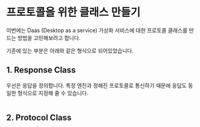 # 프로토콜을 위한 클래스 만들기

이번에는 Daas \(Desktop as a service\) 가상화 서비스에 대한 프로토콜 클래스를 만드는 방법을 고민해보려고 합니다.

기존에 있는 부분은 아래와 같은 형식으로 되어있었습니다.

## 1. Response Class

우선은 응답을 정의합니다. 특정 엔진과 정해진 프로토콜로 통신하기 때문에 응답도 동일한 형식으로 지정해 줄 수 있습니다.

```text

```

## 2. Protocol Class

